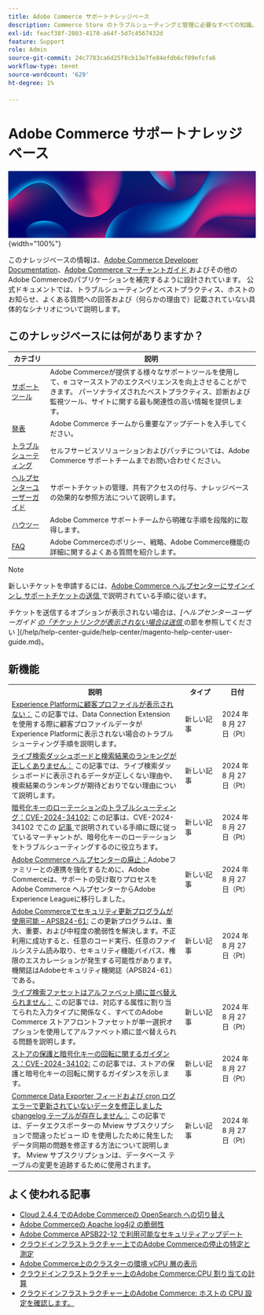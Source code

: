 ```yaml
---
title: Adobe Commerce サポートナレッジベース
description: Commerce Store のトラブルシューティングと管理に必要なすべての知識。
exl-id: feacf38f-2803-4170-a64f-5d7c4567432d
feature: Support
role: Admin
source-git-commit: 24c7783ca6d25f8cb13e7fe84efdb6cf09efcfa6
workflow-type: tm+mt
source-wordcount: '629'
ht-degree: 1%

---
```


# Adobe Commerce サポートナレッジベース

![ ナレッジベースのホームページ ](../help/assets/knowledge-base-home-page-cover.jpg){width="100%"}

このナレッジベースの情報は、[Adobe Commerce Developer Documentation](https://developer.adobe.com/commerce/docs)、[Adobe Commerce マーチャントガイド ](https://experienceleague.adobe.com/docs/commerce-admin/user-guides/home.html) およびその他のAdobe Commerceのパブリケーションを補完するように設計されています。 公式ドキュメントでは、トラブルシューティングとベストプラクティス、ホストのお知らせ、よくある質問への回答および（何らかの理由で）記載されていない具体的なシナリオについて説明します。

## このナレッジベースには何がありますか？

| カテゴリ | 説明 |
| --- | --- |
| [ サポートツール ](/help/support-tools/overview.md) | Adobe Commerceが提供する様々なサポートツールを使用して、e コマースストアのエクスペリエンスを向上させることができます。 パーソナライズされたベストプラクティス、診断および監視ツール、サイトに関する最も関連性の高い情報を提供します。 |
| [ 発表 ](/help/announcements/overview.md) | Adobe Commerce チームから重要なアップデートを入手してください。 |
| [ トラブルシューティング ](/help/troubleshooting/overview.md) | セルフサービスソリューションおよびパッチについては、Adobe Commerce サポートチームまでお問い合わせください。 |
| [ ヘルプセンターユーザーガイド ](/help/help-center-guide/help-center/magento-help-center-user-guide.md) | サポートチケットの管理、共有アクセスの付与、ナレッジベースの効果的な参照方法について説明します。 |
| [ ハウツー ](/help/how-to/overview.md) | Adobe Commerce サポートチームから明確な手順を段階的に取得します。 |
| [FAQ](/help/faq/overview.md) | Adobe Commerceのポリシー、戦略、Adobe Commerce機能の詳細に関するよくある質問を紹介します。 |

>[!NOTE]
>
>新しいチケットを申請するには、[Adobe Commerce ヘルプセンターにサインインし ](https://support.magento.com/)[ サポートチケットの送信 ](https://experienceleague.adobe.com/en/docs/commerce-knowledge-base/kb/help-center-guide/magento-help-center-user-guide#submit-ticket) で説明されている手順に従います。
>
>チケットを送信するオプションが表示されない場合は、*[ヘルプセンターユーザーガイド [ の「チケットリンクが表示されない場合は送信 ](https://experienceleague.adobe.com/en/docs/commerce-knowledge-base/kb/help-center-guide/magento-help-center-user-guide#no-submit-link)* の節を参照してください ](/help/help-center-guide/help-center/magento-help-center-user-guide.md)。

## 新機能

<table style="width:100%">
  <tr>
    <th style="width:70%">説明</th>
    <th style="width:15%">タイプ</th>
    <th style="width:15%">日付</th>
  </tr>

<tr>
    <td>
    <a href = "https://experienceleague.adobe.com/en/docs/commerce-knowledge-base/kb/troubleshooting/miscellaneous/data-connection-customer-profiles-not-exported">Experience Platformに顧客プロファイルが表示されない：</a> この記事では、Data Connection Extension を使用する際に顧客プロファイルデータがExperience Platformに表示されない場合のトラブルシューティング手順を説明します。
    </td>
    <td>新しい記事</td>
    <td>2024 年 8 月 27 日（Pt）</td>
  </tr>

<tr>  
    <td>
    <a href = "https://experienceleague.adobe.com/en/docs/commerce-knowledge-base/kb/troubleshooting/miscellaneous/live-search-dashboard-ranking-incorrect"> ライブ検索ダッシュボードと検索結果のランキングが正しくありません：</a> この記事では、ライブ検索ダッシュボードに表示されるデータが正しくない理由や、検索結果のランキングが期待どおりでない理由について説明します。  
    </td>
    <td>新しい記事</td>
    <td>2024 年 8 月 27 日（Pt）</td>
  </tr>

<tr>
    <td>
    <a href="https://experienceleague.adobe.com/en/docs/commerce-knowledge-base/kb/troubleshooting/known-issues-patches-attached/troubleshooting-encryption-key-rotation-cve-2024-34102"> 暗号化キーのローテーションのトラブルシューティング：CVE-2024-34102:</a> この記事は、CVE-2024-34102 でこの <a href="https://experienceleague.adobe.com/en/docs/commerce-knowledge-base/kb/troubleshooting/known-issues-patches-attached/security-update-available-for-adobe-commerce-apsb24-40-revised-to-include-isolated-patch-for-cve-2024-34102"> 記事 </a> で説明されている手順に既に従っているマーチャントが、暗号化キーのローテーションをトラブルシューティングするのに役立ちます。 
    </td>
    <td>新しい記事 </td>
    <td>2024 年 8 月 27 日（Pt）</td>
  </tr>

<tr>
    <td>
    <a href="https://experienceleague.adobe.com/en/docs/commerce-knowledge-base/kb/announcements/news/decommissioning-of-adobe-commerce-help-center">Adobe Commerce ヘルプセンターの廃止：</a>Adobeファミリーとの連携を強化するために、Adobe Commerceは、サポートの受け取りプロセスをAdobe Commerce ヘルプセンターからAdobe Experience Leagueに移行しました。 
    </td>
    <td>新しい記事 </td>
    <td>2024 年 8 月 27 日（Pt）</td>
  </tr>

<tr>
    <td>
    <a href="https://experienceleague.adobe.com/en/docs/commerce-knowledge-base/kb/troubleshooting/known-issues-patches-attached/security-update-available-for-adobe-commerce-apsb24-61">Adobe Commerceでセキュリティ更新プログラムが使用可能 – APSB24-61:</a> この更新プログラムは、重大、重要、および中程度の脆弱性を解決します。不正利用に成功すると、任意のコード実行、任意のファイルシステム読み取り、セキュリティ機能バイパス、権限のエスカレーションが発生する可能性があります。 機関誌はAdobeセキュリティ機関誌（APSB24-61）である。 
    </td>
    <td>新しい記事 </td>
    <td>2024 年 8 月 27 日（Pt）</td>
  </tr>

<tr>
    <td>
    <a href="https://experienceleague.adobe.com/en/docs/commerce-knowledge-base/kb/troubleshooting/miscellaneous/live-search-facets-not-sorted"> ライブ検索ファセットはアルファベット順に並べ替えられません：</a> この記事では、対応する属性に割り当てられた入力タイプに関係なく、すべてのAdobe Commerce ストアフロントファセットが単一選択オプションを使用してアルファベット順に並べ替えられる問題を説明します。 
    </td>
    <td>新しい記事 </td>
    <td>2024 年 8 月 27 日（Pt）</td>
  </tr>

<tr>
    <td>
    <a href="https://experienceleague.adobe.com/en/docs/commerce-knowledge-base/kb/troubleshooting/known-issues-patches-attached/guidance-on-securing-your-store-and-rotating-encryptionkeys-cve-2024-34102"> ストアの保護と暗号化キーの回転に関するガイダンス：CVE-2024-34102:</a> この記事では、ストアの保護と暗号化キーの回転に関するガイダンスを示します。 
    </td>
    <td>新しい記事 </td>
    <td>2024 年 8 月 27 日（Pt）</td>
  </tr>

<tr>
    <td>
    <a href="https://experienceleague.adobe.com/en/docs/commerce-knowledge-base/kb/troubleshooting/miscellaneous/mdee-table-does-not-exist">Commerce Data Exporter フィードおよび cron ログエラーで更新されていないデータを修正しました changelog テーブルが存在しません：</a> この記事では、データエクスポーターの Mview サブスクリプションで間違ったビュー ID を使用したために発生したデータ同期の問題を修正する方法について説明します。 Mview サブスクリプションは、データベース テーブルの変更を追跡するために使用されます。 
    </td>
    <td>新しい記事 </td>
    <td>2024 年 8 月 27 日（Pt）</td>
  </tr>
</table>

## よく使われる記事

* [Cloud 2.4.4 でのAdobe Commerceの OpenSearch への切り替え](/help/announcements/adobe-commerce-announcements/switching-to-opensearch-for-adobe-commerce-on-cloud-2-4-4.md)
* [Adobe Commerceの Apache log4j2 の脆弱性](/help/announcements/adobe-commerce-announcements/apache-log4j2-adobe-commerce.md)
* [Adobe Commerce APSB22-12 で利用可能なセキュリティアップデート](/help/troubleshooting/known-issues-patches-attached/0-day-vulnerability-patch.md)
* [クラウドインフラストラクチャー上でのAdobe Commerceの停止の特定と測定](/help/how-to/general/how-to-identify-outages.md)
* [Adobe Commerce上のクラスターの環境 vCPU 層の表示](/help/how-to/general/check-vcpu-using-observation-for-adobe-commerce.md)
* [クラウドインフラストラクチャー上のAdobe Commerce:CPU 割り当ての計算](/help/how-to/general/magento-commerce-cloud-cpu-allocation-calculation.md)
* [クラウドインフラストラクチャー上のAdobe Commerce: ホストの CPU 設定を確認します。](/help/how-to/general/magento-commerce-cloud-check-hosts-cpu-configuration.md)
